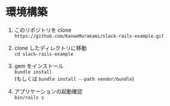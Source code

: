 # 環境構築

1. このリポジトリを clone  
   `https://github.com/KanaeMurakami/slack-rails-example.git`
2. clone したディレクトリに移動  
   `cd slack-rails-example`

3. gem をインストール  
   `bundle install`  
   (もしくは `bundle install --path vendor/bundle`)

4. アプリケーションの起動確認  
   `bin/rails s`
